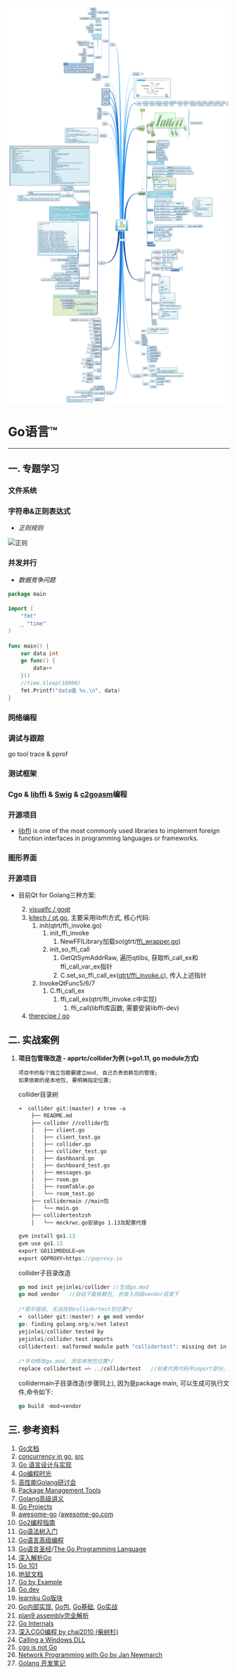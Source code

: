 ![](有关Go.png)

# Go语言™

---

## 一. 专题学习

### 文件系统

### 字符串&正则表达式

- *正则规则*

![正则](https://gitee.com/yejinlei/about-cs/raw/master/doc/%E6%9C%89%E5%85%B3%E6%AD%A3%E5%88%99%E8%A1%A8%E8%BE%BE%E5%BC%8F.png)

### 并发并行

<!--先看几个反例-->

- *数据竞争问题*

```Go
package main

import (
	"fmt"
	_ "time"
)

func main() {
	var data int
	go func() {
 		data++
	}()
	//time.Sleep(10000)
	fmt.Printf("data值 %v.\n", data)
}
```

### 网络编程

### 调试与跟踪

go tool trace & pprof

### 测试框架

### Cgo & [libffi](https://www.sourceware.org/libffi/) & [Swig](http://www.swig.org/Doc2.0/Go.html) & [c2goasm](https://github.com/minio/c2goasm)编程

### 开源项目

* [libffi](https://github.com/clevabit/libgoffi) is one of the most commonly used libraries to implement foreign function interfaces in programming languages or frameworks.

### 图形界面

### 开源项目

* 目前Qt for Golang三种方案:

  2. [visualfc / goqt](https://github.com/visualfc/goqt)
  2. [kitech / qt.go](https://github.com/kitech/qt.go), 主要采用libffi方式, 核心代码:
     1. init(qtrt/ffi_invoke.go)
        1. init_ffi_invoke
           1. NewFFILibrary加载so(gtrt/[ffi_wrapper.go](https://github.com/kitech/qt.go/blob/58034ab430328f0bcd1e15a24909abb6d0ef9a19/qtrt/ffi_wrapper.go))
        2. init_so_ffi_call
           1. GetQtSymAddrRaw, 遍历qtlibs, 获取ffi_call_ex和ffi_call_var_ex指针
           2. C.set_so_ffi_call_ex([qtrt/ffi_invoke.c](https://github.com/kitech/qt.go/blob/58034ab430328f0bcd1e15a24909abb6d0ef9a19/qtrt/ffi_invoke.c)), 传入上述指针
     2. InvokeQtFunc5/6/7 
        1. C.ffi_call_ex
           1. ffi_call_ex(qtrt/ffi_invoke.c中实现)
              1. ffi_call(libffi库函数, 需要安装libffi-dev)
  3. [therecipe / go](https://github.com/therecipe/qt)

## 二. 实战案例

1. **项目包管理改造 - apprtc/collider为例 (>go1.11, go module方式)**

	```
	项目中的每个独立包都要建立mod, 自己负责依赖包的管理;
	如果依赖的是本地包, 要明确指定位置;
	```
	
	collider目录树
	```shell
	➜  collider git:(master) ✗ tree -a
		├── README.md
	  	├── collider //collider包
	  	│   ├── client.go
	  	│   ├── client_test.go
	  	│   ├── collider.go
	  	│   ├── collider_test.go
	  	│   ├── dashboard.go
	  	│   ├── dashboard_test.go
	  	│   ├── messages.go
	  	│   ├── room.go
	  	│   ├── roomTable.go
	  	│   └── room_test.go
	  	├── collidermain //main包
	  	│   └── main.go
	  	├── collidertestzsh
	  	│   └── mockrwc.go安装go 1.13及配置代理
	```
	
	```go
	gvm install go1.13 
	gvm use go1.13 
	export GO111MODULE=on
	export GOPROXY=https://goproxy.io
	```
	
	collider子目录改造
	```go
	go mod init yejinlei/collider //生成go.mod
	go mod vendor	//自动下载依赖包, 并放入同级vendor目录下
	
	/*提示错误, 无法找到collidertest包位置*/
	➜  collider git:(master) ✗ go mod vendor                    
	go: finding golang.org/x/net latest
	yejinlei/collider tested by
	yejinlei/collider.test imports
	collidertest: malformed module path "collidertest": missing dot in first path element
	 	 	 	 	 	 	 	 	 	 	 	 	 	 	 	 	 	 	 	
	/*手动修改go.mod, 添加本地包位置*/
	replace collidertest => ../collidertest   //前者代表代码中import部分, 后者代表相对位置
	```
	
	collidermain子目录改造(步骤同上), 因为是package main, 可以生成可执行文件,命令如下:
	
	```go
	go build -mod=vendor
	```
	

## 三. 参考资料

1. [Go文档](https://go-zh.org/doc/)
2. [concurrency in go](https://www.kancloud.cn/mutouzhang/go/596804), [src](https://github.com/kat-co/concurrency-in-go-src)
3. [Go 语言设计与实现](https://draveness.me/golang/)
4. [Go编程时光](http://golang.iswbm.com/en/latest/index.html)
5. [高性能Golang研讨会](https://www.cnblogs.com/sunsky303/p/11077634.html)
6. [Package Management Tools](https://github.com/golang/go/wiki/PackageManagementTools)
7. [Golang⾼级讲义](http://xiaorui.cc/static/golang_advance.pdf)
8. [Go Projects](https://github.com/golang/go/wiki/Projects)
9. [awesome-go](https://github.com/avelino/awesome-go) /[awesome-go.com](https://awesome-go.com/)
10. [Go2编程指南](https://chai2010.cn/go2-book/)
11. [Go语法树入门](https://github.com/chai2010/go-ast-book)
12. [Go语言高级编程](https://github.com/chai2010/advanced-go-programming-book)
13. [Go语言圣经](https://github.com/golang-china/gopl-zh)/[The Go Programming Language](http://www.gopl.io/)
14. [深入解析Go](https://www.cntofu.com/book/3/index.html)
15. [Go 101](https://go101.org/article/101.html)
16. [地鼠文档](http://wen.topgoer.com/)
17. [Go by Example](https://gobyexample.com/)
18. [Go.dev](https://pkg.go.dev/)
19. [learnku Go版块](https://learnku.com/go)
20. [Go内部实现](http://blog.studygolang.com/category/realize/), [Go包](http://blog.studygolang.com/category/package/), [Go基础](http://blog.studygolang.com/category/spec/), [Go实战](http://blog.studygolang.com/category/go实战/)
21. [plan9 assembly完全解析](https://github.com/cch123/golang-notes/blob/master/assembly.md#plan9-assembly-完全解析)
22. [Go Internals](https://go-internals-cn.gitbook.io/go-internals/)
23. [深入CGO编程 by chai2010 (柴树杉)](https://chai2010.cn/gopherchina2018-cgo-talk/#/)
24. [Calling a Windows DLL](https://github.com/golang/go/wiki/WindowsDLLs)
25. [cgo is not Go](https://dave.cheney.net/2016/01/18/cgo-is-not-go)
26. [Network Programming with Go by Jan Newmarch](http://tumregels.github.io/Network-Programming-with-Go/)
27. [Golang 开发笔记](https://github.com/guyan0319/golang_development_notes/blob/master/zh/preface.md)

